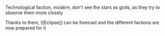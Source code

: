 Technological faction, modern, don't see the stars as gods, as they try to observe them more closely

Thanks to them, [[Eclipse]] can be forecast and the different factions are now prepared for it